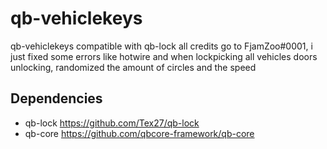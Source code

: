 # qb-vehiclekeys
qb-vehiclekeys compatible with qb-lock
all credits go to FjamZoo#0001, i just fixed some errors like hotwire and when lockpicking all vehicles doors unlocking, randomized the amount of circles and the speed

## Dependencies

 + qb-lock https://github.com/Tex27/qb-lock
 + qb-core https://github.com/qbcore-framework/qb-core
